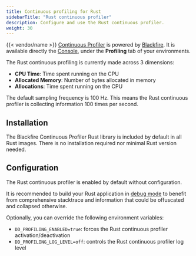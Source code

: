 ```yaml
---
title: Continuous profiling for Rust
sidebarTitle: "Rust continuous profiler"
description: Configure and use the Rust continuous profiler.
weight: 30
---
```


{{< vendor/name >}} [Continuous Profiler](./cont-prof.md) is powered by [Blackfire](../../../increase-observability/application-metrics/blackfire.md).
It is available directly the [Console](/administration/web/_index.md), under the **Profiling** tab of your environments.

The Rust continuous profiling is currently made across 3 dimensions:
- **CPU Time**:  Time spent running on the CPU
- **Allocated Memory**: Number of bytes allocated in memory
- **Allocations**: Time spent running on the CPU

The default sampling frequency is 100 Hz. This means the Rust continuous profiler is
collecting information 100 times per second.

## Installation

The Blackfire Continuous Profiler Rust library is included by default in all
Rust images. There is no installation required nor minimal Rust version needed.

## Configuration

The Rust continuous profiler is enabled by default without configuration.

It is recommended to build your Rust application in [debug mode](https://doc.rust-lang.org/book/ch14-01-release-profiles.html) to benefit from comprehensive stacktrace and information that could be offuscated and collapsed otherwise.

Optionally, you can override the following environment variables:

- `DD_PROFILING_ENABLED=true`: forces the Rust continuous profiler activation/deactivation
- `DD_PROFILING_LOG_LEVEL=off`: controls the Rust continuous profiler log level